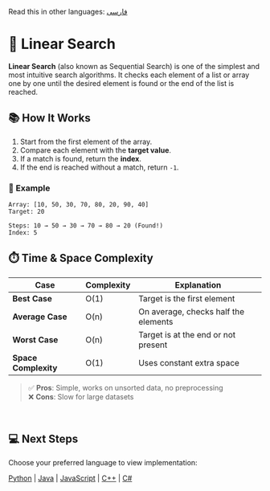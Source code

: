 Read this in other languages: [فارسی](/search/linear-search/README.fa.md)


# 🔎 Linear Search

**Linear Search** (also known as Sequential Search) is one of the simplest and most intuitive search algorithms. It checks each element of a list or array one by one until the desired element is found or the end of the list is reached.


## 📚 How It Works

1. Start from the first element of the array.
2. Compare each element with the **target value**.
3. If a match is found, return the **index**.
4. If the end is reached without a match, return `-1`.

### 🔄 Example
```text
Array: [10, 50, 30, 70, 80, 20, 90, 40]
Target: 20

Steps: 10 → 50 → 30 → 70 → 80 → 20 (Found!)
Index: 5
```



## ⏱️ Time & Space Complexity

| Case | Complexity | Explanation |
|------|------------|-------------|
| **Best Case** | O(1) | Target is the first element |
| **Average Case** | O(n) | On average, checks half the elements |
| **Worst Case** | O(n) | Target is at the end or not present |
| **Space Complexity** | O(1) | Uses constant extra space |

> ✅ **Pros**: Simple, works on unsorted data, no preprocessing  
> ❌ **Cons**: Slow for large datasets

<br />

## 💻 Next Steps

Choose your preferred language to view implementation:

[Python](/search/array-based-search/linear-search/python/) | [Java](/search/array-based-search/linear-search/java/) | [JavaScript](/search/array-based-search/linear-search/javascript/) | [C++](/search/array-based-search/linear-search/cpp/) | [C#](/search/array-based-search/linear-search/csharp/)
